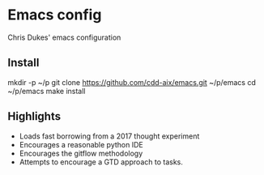 # Emacs config

Chris Dukes' emacs configuration

## Install
mkdir -p ~/p
git clone https://github.com/cdd-aix/emacs.git ~/p/emacs
cd ~/p/emacs
make install

## Highlights
* Loads fast borrowing from a 2017 thought experiment
* Encourages a reasonable python IDE
* Encourages the gitflow methodology
* Attempts to encourage a GTD approach to tasks.
